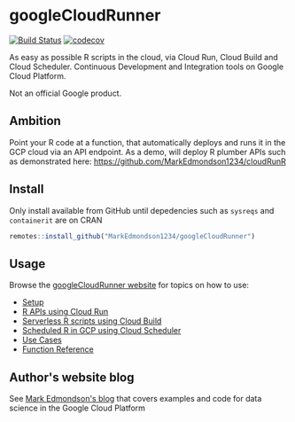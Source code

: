 # googleCloudRunner

[![Build Status](https://travis-ci.org/MarkEdmondson1234/cloudRunner.svg?branch=master)](https://travis-ci.org/MarkEdmondson1234/cloudRunner)
[![codecov](https://codecov.io/gh/MarkEdmondson1234/googleCloudRunner/branch/master/graph/badge.svg)](https://codecov.io/gh/MarkEdmondson1234/googleCloudRunner)

As easy as possible R scripts in the cloud, via Cloud Run, Cloud Build and Cloud Scheduler.  Continuous Development and Integration tools on Google Cloud Platform.

Not an official Google product.

## Ambition

Point your R code at a function, that automatically deploys and runs it in the GCP cloud via an API endpoint.  As a demo, will deploy R plumber APIs such as demonstrated here: https://github.com/MarkEdmondson1234/cloudRunR

## Install

Only install available from GitHub until depedencies such as `sysreqs` and `containerit` are on CRAN

```r
remotes::install_github("MarkEdmondson1234/googleCloudRunner")
```

## Usage

Browse the [googleCloudRunner website](https://code.markedmondson.me/googleCloudRunner/) for topics on how to use:

* [Setup](https://code.markedmondson.me/googleCloudRunner/articles/setup.html)
* [R APIs using Cloud Run](https://code.markedmondson.me/googleCloudRunner/articles/cloudrun.html)
* [Serverless R scripts using Cloud Build](https://code.markedmondson.me/googleCloudRunner/articles/cloudbuild.html)
* [Scheduled R in GCP using Cloud Scheduler](https://code.markedmondson.me/googleCloudRunner/articles/cloudscheduler.html)
* [Use Cases](https://code.markedmondson.me/googleCloudRunner/articles/usecases.html)
* [Function Reference](https://code.markedmondson.me/googleCloudRunner/reference/index.html)

## Author's website blog

See [Mark Edmondson's blog](https://code.markedmondson.me/) that covers examples and code for data science in the Google Cloud Platform
